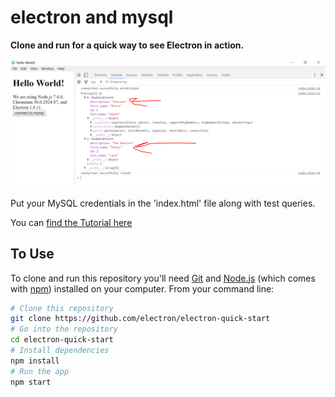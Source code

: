 # electron and mysql

**Clone and run for a quick way to see Electron in action.**

<img src="mysql.PNG">

Put your MySQL credentials in the 'index.html' file along with test queries.

You can <a href="https://www.youtube.com/watch?v=oCKDF9BU6cI&t=98s">find the Tutorial here</a>

## To Use

To clone and run this repository you'll need [Git](https://git-scm.com) and [Node.js](https://nodejs.org/en/download/) (which comes with [npm](http://npmjs.com)) installed on your computer. From your command line:

```bash
# Clone this repository
git clone https://github.com/electron/electron-quick-start
# Go into the repository
cd electron-quick-start
# Install dependencies
npm install
# Run the app
npm start
```
